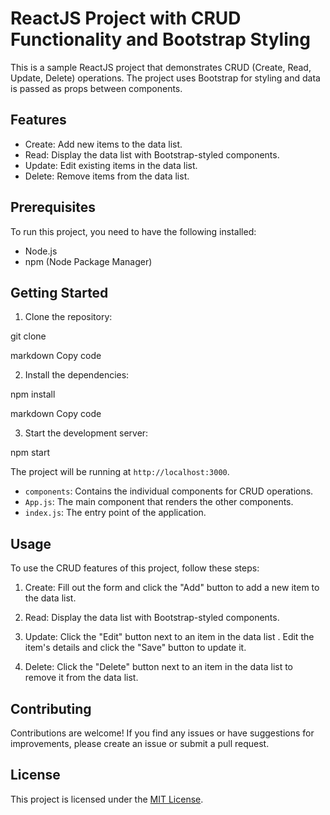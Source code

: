# ReactJS Project with CRUD Functionality and Bootstrap Styling

This is a sample ReactJS project that demonstrates CRUD (Create, Read, Update, Delete) operations. The project uses Bootstrap for styling and data is passed as props between components.

## Features

- Create: Add new items to the data list.
- Read: Display the data list with Bootstrap-styled components.
- Update: Edit existing items in the data list.
- Delete: Remove items from the data list.

## Prerequisites

To run this project, you need to have the following installed:

- Node.js
- npm (Node Package Manager)

## Getting Started

1. Clone the repository:

git clone <repository-url>

markdown
Copy code

2. Install the dependencies:

npm install

markdown
Copy code

3. Start the development server:

npm start




The project will be running at `http://localhost:3000`.




- `components`: Contains the individual components for CRUD operations.
- `App.js`: The main component that renders the other components.
- `index.js`: The entry point of the application.

## Usage

To use the CRUD features of this project, follow these steps:

1. Create: Fill out the form and click the "Add" button to add a new item to the data list.

2. Read: Display the data list with Bootstrap-styled components.

3. Update: Click the "Edit" button next to an item in the data list . Edit the item's details and click the "Save" button to update it.

4. Delete: Click the "Delete" button next to an item in the data list to remove it from the data list.

## Contributing

Contributions are welcome! If you find any issues or have suggestions for improvements, please create an issue or submit a pull request.

## License

This project is licensed under the [MIT License](LICENSE).






